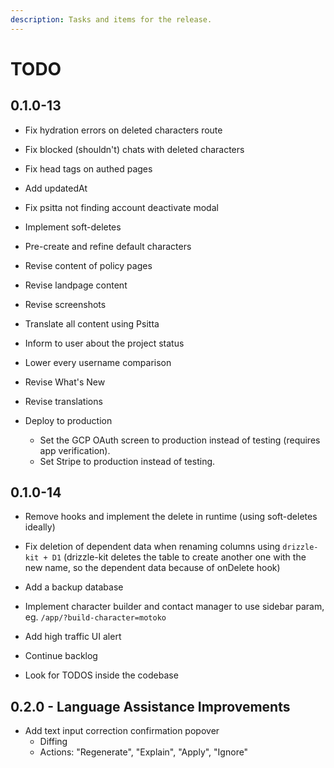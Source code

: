 ```yaml
---
description: Tasks and items for the release.
---
```


# TODO

## 0.1.0-13

- Fix hydration errors on deleted characters route
- Fix blocked (shouldn't) chats with deleted characters
- Fix head tags on authed pages
- Add updatedAt
- Fix psitta not finding account deactivate modal

- Implement soft-deletes
- Pre-create and refine default characters
- Revise content of policy pages
- Revise landpage content
- Revise screenshots
- Translate all content using Psitta
- Inform to user about the project status
- Lower every username comparison
- Revise What's New
- Revise translations
- Deploy to production
  - Set the GCP OAuth screen to production instead of testing (requires app verification).
  - Set Stripe to production instead of testing.

## 0.1.0-14

- Remove hooks and implement the delete in runtime (using soft-deletes ideally)
- Fix deletion of dependent data when renaming columns using `drizzle-kit + D1` (drizzle-kit deletes the table to create another one with the new name, so the dependent data because of onDelete hook)
- Add a backup database

- Implement character builder and contact manager to use sidebar param, eg. `/app/?build-character=motoko`
- Add high traffic UI alert
- Continue backlog
- Look for TODOS inside the codebase

## 0.2.0 - Language Assistance Improvements

- Add text input correction confirmation popover
  - Diffing
  - Actions: "Regenerate", "Explain", "Apply", "Ignore"
